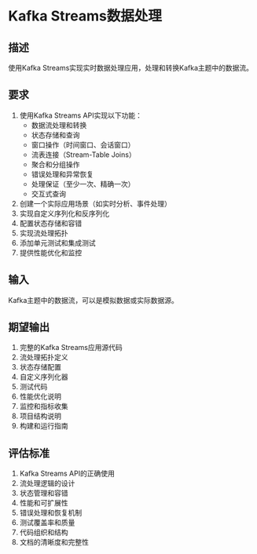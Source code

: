 # Kafka Streams数据处理

## 描述
使用Kafka Streams实现实时数据处理应用，处理和转换Kafka主题中的数据流。

## 要求
1. 使用Kafka Streams API实现以下功能：
   - 数据流处理和转换
   - 状态存储和查询
   - 窗口操作（时间窗口、会话窗口）
   - 流表连接（Stream-Table Joins）
   - 聚合和分组操作
   - 错误处理和异常恢复
   - 处理保证（至少一次、精确一次）
   - 交互式查询
2. 创建一个实际应用场景（如实时分析、事件处理）
3. 实现自定义序列化和反序列化
4. 配置状态存储和容错
5. 实现流处理拓扑
6. 添加单元测试和集成测试
7. 提供性能优化和监控

## 输入
Kafka主题中的数据流，可以是模拟数据或实际数据源。

## 期望输出
1. 完整的Kafka Streams应用源代码
2. 流处理拓扑定义
3. 状态存储配置
4. 自定义序列化器
5. 测试代码
6. 性能优化说明
7. 监控和指标收集
8. 项目结构说明
9. 构建和运行指南

## 评估标准
1. Kafka Streams API的正确使用
2. 流处理逻辑的设计
3. 状态管理和容错
4. 性能和可扩展性
5. 错误处理和恢复机制
6. 测试覆盖率和质量
7. 代码组织和结构
8. 文档的清晰度和完整性